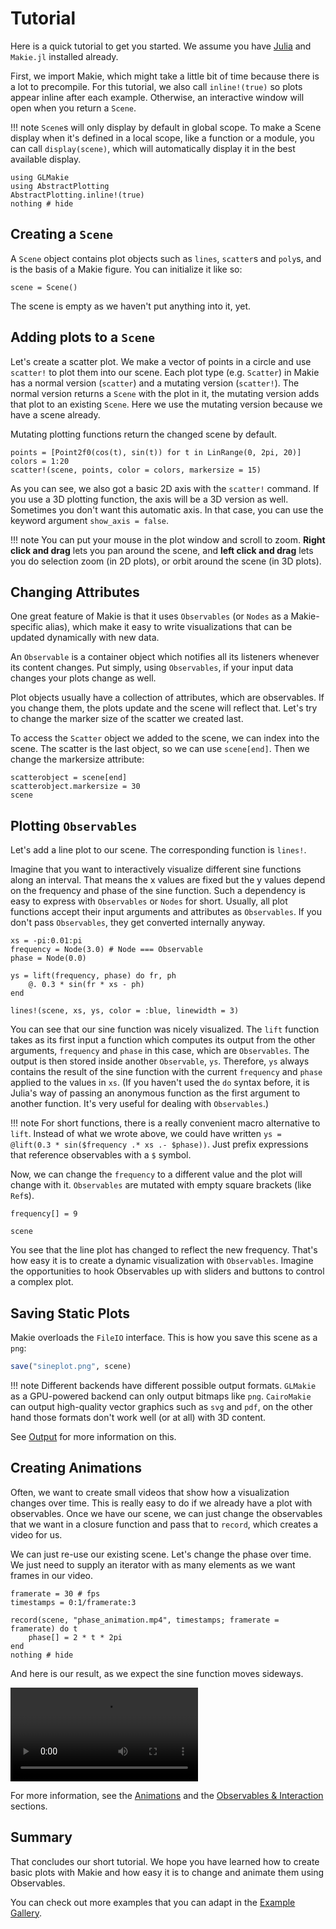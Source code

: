 # Tutorial

Here is a quick tutorial to get you started. We assume you have [Julia](https://julialang.org/) and `Makie.jl` installed already.

First, we import Makie, which might take a little bit of time because there is a lot to precompile.
For this tutorial, we also call `inline!(true)` so plots appear inline after each example.
Otherwise, an interactive window will open when you return a `Scene`.

!!! note
    `Scene`s will only display by default in global scope.
    To make a Scene display when it's defined in a local scope,
    like a function or a module, you can call `display(scene)`,
    which will automatically display it in the best available display.  


```@example 1
using GLMakie
using AbstractPlotting
AbstractPlotting.inline!(true)
nothing # hide
```

## Creating a `Scene`

A `Scene` object contains plot objects such as `lines`, `scatter`s and `poly`s, and is the basis of a Makie figure. You can initialize it like so:

```@example 1
scene = Scene()
```

The scene is empty as we haven't put anything into it, yet.

## Adding plots to a `Scene`

Let's create a scatter plot. We make a vector of points in a circle and use `scatter!` to plot them into
our scene.
Each plot type (e.g. `Scatter`) in Makie has a normal version (`scatter`) and a mutating version (`scatter!`).
The normal version returns a `Scene` with the plot in it, the mutating version adds that plot to an
existing `Scene`. Here we use the mutating version because we have a scene already.

Mutating plotting functions return the changed scene by default.


```@example 1
points = [Point2f0(cos(t), sin(t)) for t in LinRange(0, 2pi, 20)]
colors = 1:20
scatter!(scene, points, color = colors, markersize = 15)
```

As you can see, we also got a basic 2D axis with the `scatter!` command. If you use a 3D plotting function,
the axis will be a 3D version as well. Sometimes you don't want this automatic axis.
In that case, you can use the keyword argument `show_axis = false`.

!!! note
    You can put your mouse in the plot window and scroll to zoom. **Right click and drag** lets you pan around the scene, and **left click and drag** lets you do selection zoom (in 2D plots), or orbit around the scene (in 3D plots).

## Changing Attributes

One great feature of Makie is that it uses `Observables` (or `Nodes` as a Makie-specific alias),
which make it easy to write visualizations that can be updated dynamically with new data.

An `Observable` is a container object which notifies all its listeners whenever its content changes.
Put simply, using `Observables`, if your input data changes your plots change as well.

Plot objects usually have a collection of attributes, which are observables. If you change them,
the plots update and the scene will reflect that.
Let's try to change the marker size of the scatter we created last.

To access the `Scatter` object we added to the scene, we can index into the scene.
The scatter is the last object, so we can use `scene[end]`. Then we change the markersize attribute:

```@example 1
scatterobject = scene[end]
scatterobject.markersize = 30
scene
```

## Plotting `Observables`

Let's add a line plot to our scene. The corresponding function is `lines!`.

Imagine that you want to interactively visualize different sine functions along an interval.
That means the x values are fixed but the y values depend on the frequency and phase of the sine function.
Such a dependency is easy to express with `Observables` or `Nodes` for short.
Usually, all plot functions accept their input arguments and attributes as `Observables`.
If you don't pass `Observables`, they get converted internally anyway.

```@example 1
xs = -pi:0.01:pi
frequency = Node(3.0) # Node === Observable
phase = Node(0.0)

ys = lift(frequency, phase) do fr, ph
    @. 0.3 * sin(fr * xs - ph)
end

lines!(scene, xs, ys, color = :blue, linewidth = 3)
```

You can see that our sine function was nicely visualized. The `lift` function takes as its first
input a function which computes its output from the other arguments, `frequency` and `phase`
in this case, which are `Observables`.
The output is then stored inside another `Observable`, `ys`.
Therefore, `ys` always contains the result of the sine function
with the current `frequency` and `phase` applied
to the values in `xs`. (If you haven't used the `do` syntax before, it is Julia's way of passing
an anonymous function as the first argument to another function.
It's very useful for dealing with `Observables`.)

!!! note
    For short functions, there is a really convenient macro alternative to `lift`.
    Instead of what we wrote above, we could have written `ys = @lift(0.3 * sin($frequency .* xs .- $phase))`.
    Just prefix expressions that reference observables with a `$` symbol.

Now, we can change the `frequency` to a different value and the plot will change with it.
`Observables` are mutated with empty square brackets (like `Ref`s).

```@example 1
frequency[] = 9

scene
```

You see that the line plot has changed to reflect the new frequency.
That's how easy it is to create a dynamic visualization with `Observables`. 
Imagine the opportunities to hook Observables up with sliders and buttons to control a complex plot.


## Saving Static Plots

Makie overloads the `FileIO` interface. This is how you save this scene as a `png`:

```julia
save("sineplot.png", scene)
```

!!! note
    Different backends have different possible output formats. `GLMakie` as a GPU-powered backend can
    only output bitmaps like `png`. `CairoMakie` can output high-quality vector graphics such as `svg` and
    `pdf`, on the other hand those formats don't work well (or at all) with 3D content.

See [Output](@ref) for more information on this.

## Creating Animations

Often, we want to create small videos that show how a visualization changes over time.
This is really easy to do if we already have a plot with observables.
Once we have our scene, we can just change the observables that we want in a closure function and
pass that to `record`, which creates a video for us.

We can just re-use our existing scene. Let's change the phase over time.
We just need to supply an iterator with as many elements as we want frames in our video.

```@example 1
framerate = 30 # fps
timestamps = 0:1/framerate:3

record(scene, "phase_animation.mp4", timestamps; framerate = framerate) do t
    phase[] = 2 * t * 2pi
end
nothing # hide
```

And here is our result, as we expect the sine function moves sideways.

![phase_animation](phase_animation.mp4)

For more information, see the [Animations](@ref) and the [Observables & Interaction](@ref) sections.

## Summary

That concludes our short tutorial. We hope you have learned how to create basic plots
with Makie and how easy it is to change and animate them using Observables.

You can check out more examples that you can adapt
in the [Example Gallery](http://juliaplots.org/MakieReferenceImages/gallery/index.html).
